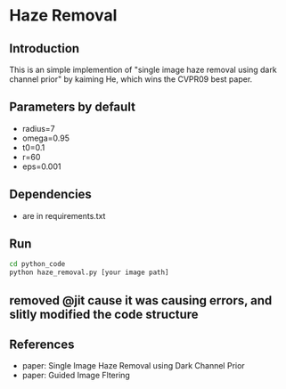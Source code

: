 # Haze Removal

## Introduction

This is an simple implemention of "single image haze removal using dark channel prior" by kaiming He, which wins the CVPR09 best paper.

## Parameters by default
- radius=7
- omega=0.95
- t0=0.1
- r=60
- eps=0.001

## Dependencies
- are in requirements.txt

## Run

```bash
cd python_code
python haze_removal.py [your image path]
```

## removed @jit cause it was causing errors, and slitly modified the code structure



## References

- paper: Single Image Haze Removal using Dark Channel Prior
- paper: Guided Image Fltering

